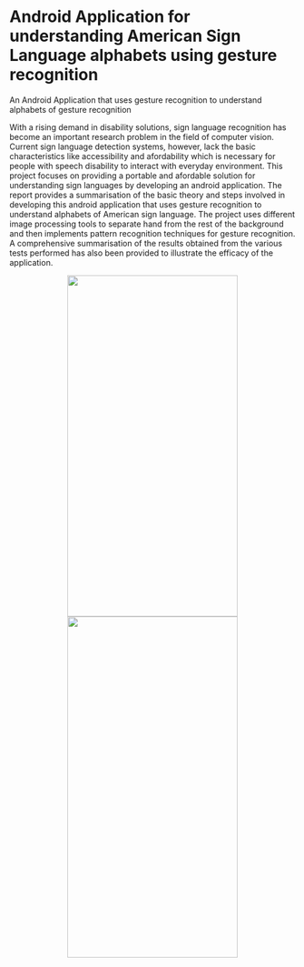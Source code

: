 # Android Application for understanding American Sign Language alphabets using gesture recognition
An Android Application that uses gesture recognition to understand alphabets of gesture recognition 

With a rising demand in disability solutions, sign language recognition has become an important research problem in the field of computer vision. Current sign language detection systems, however, lack the basic characteristics like accessibility and afordability which is necessary for people with speech disability to interact with everyday environment. This project focuses on providing a portable and afordable solution for understanding sign languages by developing an android application. The report provides a summarisation of the basic theory and steps involved in developing this android application that uses gesture recognition to understand alphabets of American sign language. The project uses different image processing tools to separate hand from the rest of the background and then implements pattern recognition techniques for gesture recognition. A comprehensive summarisation of the results obtained from the various tests performed has also been provided to illustrate the efficacy of the application.

<p align="center">
  <img src="https://github.com/vishishttiwari/Android-Application-for-understanding-ASL-using-gesture-recognition/blob/master/gradle/wrapper/Android_1.png" height="600" width="300">
  <img src="https://github.com/vishishttiwari/Android-Application-for-understanding-ASL-using-gesture-recognition/blob/master/gradle/wrapper/Android_2.png" height="600" width="300">
</p>
